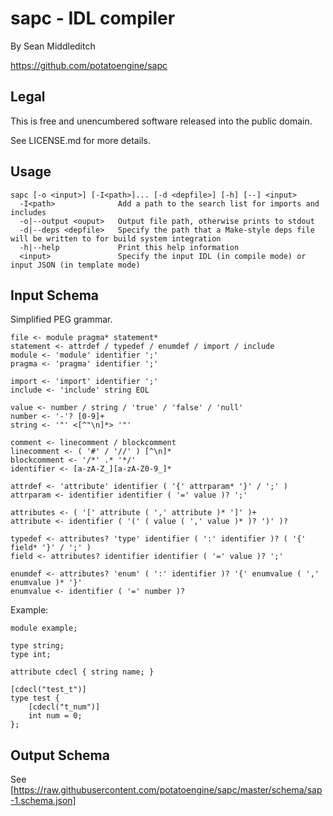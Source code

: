 sapc - IDL compiler
===================

By Sean Middleditch

https://github.com/potatoengine/sapc

Legal
-----

This is free and unencumbered software released into the public domain.

See LICENSE.md for more details.

Usage
-----

```
sapc [-o <input>] [-I<path>]... [-d <depfile>] [-h] [--] <input>
  -I<path>              Add a path to the search list for imports and includes
  -o|--output <ouput>   Output file path, otherwise prints to stdout
  -d|--deps <depfile>   Specify the path that a Make-style deps file will be written to for build system integration
  -h|--help             Print this help information
  <input>               Specify the input IDL (in compile mode) or input JSON (in template mode)
```

Input Schema
------------

Simplified PEG grammar.

```
file <- module pragma* statement*
statement <- attrdef / typedef / enumdef / import / include
module <- 'module' identifier ';'
pragma <- 'pragma' identifier ';'

import <- 'import' identifier ';'
include <- 'include' string EOL

value <- number / string / 'true' / 'false' / 'null'
number <- '-'? [0-9]+
string <- '"' <[^"\n]*> '"'

comment <- linecomment / blockcomment
linecomment <- ( '#' / '//' ) [^\n]*
blockcomment <- '/*' .* '*/'
identifier <- [a-zA-Z_][a-zA-Z0-9_]*

attrdef <- 'attribute' identifier ( '{' attrparam* '}' / ';' )
attrparam <- identifier identifier ( '=' value )? ';'

attributes <- ( '[' attribute ( ',' attribute )* ']' )+
attribute <- identifier ( '(' ( value ( ',' value )* )? ')' )?

typedef <- attributes? 'type' identifier ( ':' identifier )? ( '{' field* '}' / ';' )
field <- attributes? identifier identifier ( '=' value )? ';'

enumdef <- attributes? 'enum' ( ':' identifier )? '{' enumvalue ( ',' enumvalue )* '}'
enumvalue <- identifier ( '=' number )?
```

Example:

```
module example;

type string;
type int;

attribute cdecl { string name; }

[cdecl("test_t")]
type test {
	[cdecl("t_num")]
	int num = 0;
};
```

Output Schema
-------------

See [https://raw.githubusercontent.com/potatoengine/sapc/master/schema/sap-1.schema.json]
